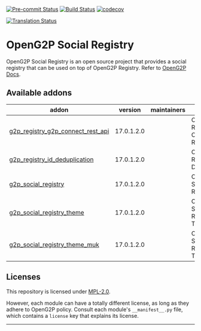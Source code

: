 
<!-- /!\ Non OCA Context : Set here the badge of your runbot / runboat instance. -->
[![Pre-commit Status](https://github.com/openg2p/openg2p-social-registry/actions/workflows/pre-commit.yml/badge.svg?branch=17.0-1.2)](https://github.com/openg2p/openg2p-social-registry/actions/workflows/pre-commit.yml?query=branch%3A17.0-1.2)
[![Build Status](https://github.com/openg2p/openg2p-social-registry/actions/workflows/test.yml/badge.svg?branch=17.0-1.2)](https://github.com/openg2p/openg2p-social-registry/actions/workflows/test.yml?query=branch%3A17.0-1.2)
[![codecov](https://codecov.io/gh/openg2p/openg2p-social-registry/branch/17.0-1.2/graph/badge.svg)](https://codecov.io/gh/openg2p/openg2p-social-registry)
<!-- /!\ Non OCA Context : Set here the badge of your translation instance. -->
[![Translation Status](https://translate.openspp.org/widgets/openg2p/-/svg-badge.svg)](https://translate.openspp.org/engage/openg2p/?utm_source=widget)

<!-- /!\ do not modify above this line -->

# OpenG2P Social Registry

OpenG2P Social Registry is an open source project that provides a social registry that can be used on top of OpenG2P Registry. Refer to [OpenG2P Docs](https://docs.openg2p.org/platform/modules/social-registry).

<!-- /!\ do not modify below this line -->

<!-- prettier-ignore-start -->

[//]: # (addons)

Available addons
----------------
addon | version | maintainers | summary
--- | --- | --- | ---
[g2p_registry_g2p_connect_rest_api](g2p_registry_g2p_connect_rest_api/) | 17.0.1.2.0 |  | OpenG2P Registry: G2P Connect REST API
[g2p_registry_id_deduplication](g2p_registry_id_deduplication/) | 17.0.1.2.0 |  | OpenG2P Registry ID Deduplication
[g2p_social_registry](g2p_social_registry/) | 17.0.1.2.0 |  | OpenG2P Social Registry
[g2p_social_registry_theme](g2p_social_registry_theme/) | 17.0.1.2.0 |  | OpenG2P Social Registry: Theme
[g2p_social_registry_theme_muk](g2p_social_registry_theme_muk/) | 17.0.1.2.0 |  | OpenG2P Social Registry Muk Theme

[//]: # (end addons)

<!-- prettier-ignore-end -->

## Licenses

This repository is licensed under [MPL-2.0](LICENSE).

However, each module can have a totally different license, as long as they adhere to OpenG2P
policy. Consult each module's `__manifest__.py` file, which contains a `license` key
that explains its license.

----
<!-- /!\ Non OCA Context : Set here the full description of your organization. -->
